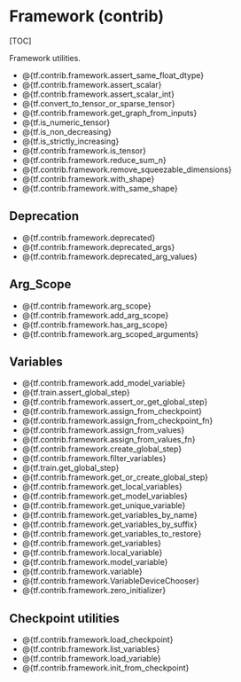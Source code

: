 # Framework (contrib)
[TOC]

Framework utilities.

*   @{tf.contrib.framework.assert_same_float_dtype}
*   @{tf.contrib.framework.assert_scalar}
*   @{tf.contrib.framework.assert_scalar_int}
*   @{tf.convert_to_tensor_or_sparse_tensor}
*   @{tf.contrib.framework.get_graph_from_inputs}
*   @{tf.is_numeric_tensor}
*   @{tf.is_non_decreasing}
*   @{tf.is_strictly_increasing}
*   @{tf.contrib.framework.is_tensor}
*   @{tf.contrib.framework.reduce_sum_n}
*   @{tf.contrib.framework.remove_squeezable_dimensions}
*   @{tf.contrib.framework.with_shape}
*   @{tf.contrib.framework.with_same_shape}

## Deprecation
*   @{tf.contrib.framework.deprecated}
*   @{tf.contrib.framework.deprecated_args}
*   @{tf.contrib.framework.deprecated_arg_values}

## Arg_Scope
*   @{tf.contrib.framework.arg_scope}
*   @{tf.contrib.framework.add_arg_scope}
*   @{tf.contrib.framework.has_arg_scope}
*   @{tf.contrib.framework.arg_scoped_arguments}

## Variables
*   @{tf.contrib.framework.add_model_variable}
*   @{tf.train.assert_global_step}
*   @{tf.contrib.framework.assert_or_get_global_step}
*   @{tf.contrib.framework.assign_from_checkpoint}
*   @{tf.contrib.framework.assign_from_checkpoint_fn}
*   @{tf.contrib.framework.assign_from_values}
*   @{tf.contrib.framework.assign_from_values_fn}
*   @{tf.contrib.framework.create_global_step}
*   @{tf.contrib.framework.filter_variables}
*   @{tf.train.get_global_step}
*   @{tf.contrib.framework.get_or_create_global_step}
*   @{tf.contrib.framework.get_local_variables}
*   @{tf.contrib.framework.get_model_variables}
*   @{tf.contrib.framework.get_unique_variable}
*   @{tf.contrib.framework.get_variables_by_name}
*   @{tf.contrib.framework.get_variables_by_suffix}
*   @{tf.contrib.framework.get_variables_to_restore}
*   @{tf.contrib.framework.get_variables}
*   @{tf.contrib.framework.local_variable}
*   @{tf.contrib.framework.model_variable}
*   @{tf.contrib.framework.variable}
*   @{tf.contrib.framework.VariableDeviceChooser}
*   @{tf.contrib.framework.zero_initializer}

## Checkpoint utilities

*   @{tf.contrib.framework.load_checkpoint}
*   @{tf.contrib.framework.list_variables}
*   @{tf.contrib.framework.load_variable}
*   @{tf.contrib.framework.init_from_checkpoint}
